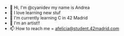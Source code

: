 - 👋 Hi, I'm @cyanidev my name is Andrea 
- 👀 I love learning new stuf
- 🌱 I'm currently learning C in 42 Madrid
- 💞️ I'm an artist!!
- 📫 How to reach me = afelicia@student.42madrid.com

<!---
cyanidev/cyanidev is a ✨ special ✨ repository because its `README.md` (this file) appears on your GitHub profile.
You can click the Preview link to take a look at your changes.
--->
